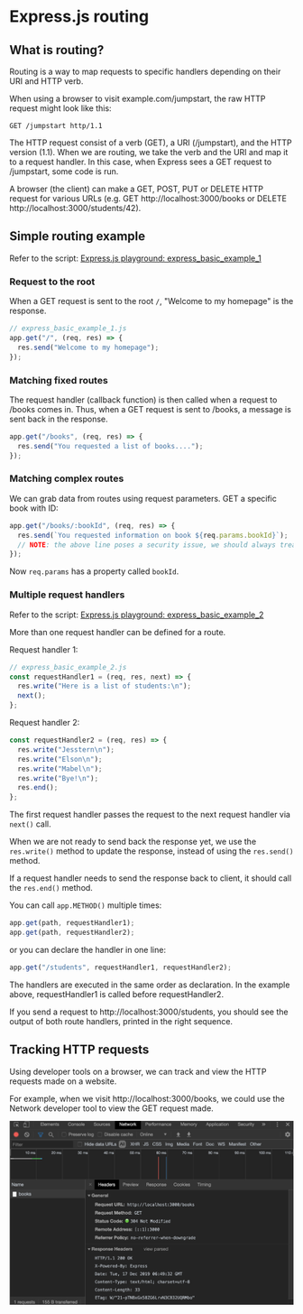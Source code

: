 # Express.js routing

## What is routing?

Routing is a way to map requests to specific handlers depending on their URI and HTTP verb.

When using a browser to visit example.com/jumpstart, the raw HTTP request might look like this:

```
GET /jumpstart http/1.1
```

The HTTP request consist of a verb (GET), a URI (/jumpstart), and the HTTP version (1.1). When we are routing, we take the verb and the URI and map it to a request handler. In this case, when Express sees a GET request to /jumpstart, some code is run.

A browser (the client) can make a GET, POST, PUT or DELETE HTTP request for various URLs (e.g. GET http://localhost:3000/books or DELETE http://localhost:3000/students/42).

## Simple routing example

Refer to the script: [Express.js playground: express_basic_example_1](https://github.com/thoughtworks-jumpstart/express-playground/blob/master/express_basic_example_1.js)

### Request to the root

When a GET request is sent to the root `/`, "Welcome to my homepage" is the response.

```js
// express_basic_example_1.js
app.get("/", (req, res) => {
  res.send("Welcome to my homepage");
});
```

### Matching fixed routes

The request handler (callback function) is then called when a request to /books comes in. Thus, when a GET request is sent to /books, a message is sent back in the response.

```js
app.get("/books", (req, res) => {
  res.send("You requested a list of books....");
});
```

### Matching complex routes

We can grab data from routes using request parameters.
GET a specific book with ID:

```js
app.get("/books/:bookId", (req, res) => {
  res.send(`You requested information on book ${req.params.bookId}`);
  // NOTE: the above line poses a security issue, we should always treat any user input as unsafe (see XSS attack)
});
```

Now `req.params` has a property called `bookId`.

### Multiple request handlers

Refer to the script: [Express.js playground: express_basic_example_2](https://github.com/thoughtworks-jumpstart/express-playground/blob/master/express_basic_example_2.js)

More than one request handler can be defined for a route.

Request handler 1:

```js
// express_basic_example_2.js
const requestHandler1 = (req, res, next) => {
  res.write("Here is a list of students:\n");
  next();
};
```

Request handler 2:
```js
const requestHandler2 = (req, res) => {
  res.write("Jesstern\n");
  res.write("Elson\n");
  res.write("Mabel\n");
  res.write("Bye!\n");
  res.end();
};
```

The first request handler passes the request to the next request handler via `next()` call.

When we are not ready to send back the response yet, we use the `res.write()` method to update the response, instead of using the `res.send()` method.

If a request handler needs to send the response back to client, it should call the `res.end()` method.

You can call `app.METHOD()` multiple times:

```js
app.get(path, requestHandler1);
app.get(path, requestHandler2);
```

or you can declare the handler in one line:

```js
app.get("/students", requestHandler1, requestHandler2);
```

The handlers are executed in the same order as declaration. In the example above, requestHandler1 is called before requestHandler2.

If you send a request to http://localhost:3000/students, you should see the output of both route handlers, printed in the right sequence.

## Tracking HTTP requests

Using developer tools on a browser, we can track and view the HTTP requests made on a website.

For example, when we visit http://localhost:3000/books, we could use the Network developer tool to view the GET request made.

<img src="../_media/get-request.png" alt="get request on /books uri" width="600"/>
